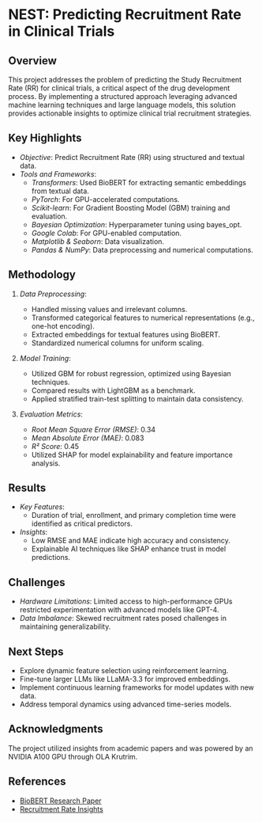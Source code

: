 # NEST: Predicting Recruitment Rate in Clinical Trials

## Overview
This project addresses the problem of predicting the Study Recruitment Rate (RR) for clinical trials, a critical aspect of the drug development process. By implementing a structured approach leveraging advanced machine learning techniques and large language models, this solution provides actionable insights to optimize clinical trial recruitment strategies.

## Key Highlights
- *Objective*: Predict Recruitment Rate (RR) using structured and textual data.
- *Tools and Frameworks*:
  - *Transformers*: Used BioBERT for extracting semantic embeddings from textual data.
  - *PyTorch*: For GPU-accelerated computations.
  - *Scikit-learn*: For Gradient Boosting Model (GBM) training and evaluation.
  - *Bayesian Optimization*: Hyperparameter tuning using bayes_opt.
  - *Google Colab*: For GPU-enabled computation.
  - *Matplotlib & Seaborn*: Data visualization.
  - *Pandas & NumPy*: Data preprocessing and numerical computations.

## Methodology
1. *Data Preprocessing*:
   - Handled missing values and irrelevant columns.
   - Transformed categorical features to numerical representations (e.g., one-hot encoding).
   - Extracted embeddings for textual features using BioBERT.
   - Standardized numerical columns for uniform scaling.

2. *Model Training*:
   - Utilized GBM for robust regression, optimized using Bayesian techniques.
   - Compared results with LightGBM as a benchmark.
   - Applied stratified train-test splitting to maintain data consistency.

3. *Evaluation Metrics*:
   - *Root Mean Square Error (RMSE)*: 0.34
   - *Mean Absolute Error (MAE)*: 0.083
   - *R² Score*: 0.45
   - Utilized SHAP for model explainability and feature importance analysis.

## Results
- *Key Features*:
  - Duration of trial, enrollment, and primary completion time were identified as critical predictors.
- *Insights*:
  - Low RMSE and MAE indicate high accuracy and consistency.
  - Explainable AI techniques like SHAP enhance trust in model predictions.

## Challenges
- *Hardware Limitations*: Limited access to high-performance GPUs restricted experimentation with advanced models like GPT-4.
- *Data Imbalance*: Skewed recruitment rates posed challenges in maintaining generalizability.

## Next Steps
- Explore dynamic feature selection using reinforcement learning.
- Fine-tune larger LLMs like LLaMA-3.3 for improved embeddings.
- Implement continuous learning frameworks for model updates with new data.
- Address temporal dynamics using advanced time-series models.

## Acknowledgments
The project utilized insights from academic papers and was powered by an NVIDIA A100 GPU through OLA Krutrim.


## References
- [BioBERT Research Paper](https://academic.oup.com/bioinformatics/article/36/4/1234/5566506)
- [Recruitment Rate Insights](https://trialhub.com/resources/articles/clinical-trial-recruitment-rate-4-things-to-know)
